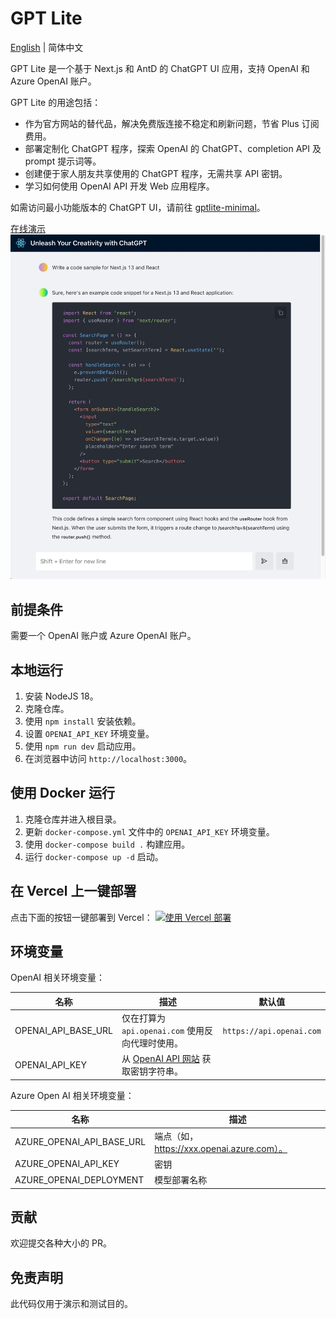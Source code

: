 # GPT Lite

[English](./README.md) | 简体中文

GPT Lite 是一个基于 Next.js 和 AntD 的 ChatGPT UI 应用，支持 OpenAI 和 Azure OpenAI 账户。

GPT Lite 的用途包括：
- 作为官方网站的替代品，解决免费版连接不稳定和刷新问题，节省 Plus 订阅费用。
- 部署定制化 ChatGPT 程序，探索 OpenAI 的 ChatGPT、completion API 及 prompt 提示词等。
- 创建便于家人朋友共享使用的 ChatGPT 程序，无需共享 API 密钥。
- 学习如何使用 OpenAI API 开发 Web 应用程序。

如需访问最小功能版本的 ChatGPT UI，请前往 [gptlite-minimal](https://github.com/blrchen/gptlite-minimal)。

[在线演示](https://gptlite.vercel.app)
![演示](./docs/images/demo.jpg)

## 前提条件

需要一个 OpenAI 账户或 Azure OpenAI 账户。

## 本地运行

1. 安装 NodeJS 18。
2. 克隆仓库。
3. 使用 `npm install` 安装依赖。
4. 设置 `OPENAI_API_KEY` 环境变量。
5. 使用 `npm run dev` 启动应用。
6. 在浏览器中访问 `http://localhost:3000`。

## 使用 Docker 运行

1. 克隆仓库并进入根目录。
2. 更新 `docker-compose.yml` 文件中的 `OPENAI_API_KEY` 环境变量。
3. 使用 `docker-compose build .` 构建应用。
4. 运行 `docker-compose up -d` 启动。

## 在 Vercel 上一键部署

点击下面的按钮一键部署到 Vercel：
[![使用 Vercel 部署](https://vercel.com/button)](https://vercel.com/new/clone?repository-url=https%3A%2F%2Fgithub.com%2Fblrchen%2Fgptlite&project-name=gptlite&framework=nextjs&repository-name=gptlite)

## 环境变量

OpenAI 相关环境变量：

| 名称                | 描述                                                                                                    | 默认值                   |
|---------------------|-------------------------------------------------------------------------------------------------------|------------------------|
| OPENAI_API_BASE_URL | 仅在打算为 `api.openai.com` 使用反向代理时使用。                                                        | `https://api.openai.com` |
| OPENAI_API_KEY      | 从 [OpenAI API 网站](https://platform.openai.com/account/api-keys) 获取密钥字符串。                     |

Azure Open AI 相关环境变量：

| 名称                       | 描述                                         |
|----------------------------|----------------------------------------------|
| AZURE_OPENAI_API_BASE_URL  | 端点（如，https://xxx.openai.azure.com）。     |
| AZURE_OPENAI_API_KEY       | 密钥                                         |
| AZURE_OPENAI_DEPLOYMENT    | 模型部署名称                                   |

## 贡献

欢迎提交各种大小的 PR。

## 免责声明

此代码仅用于演示和测试目的。
